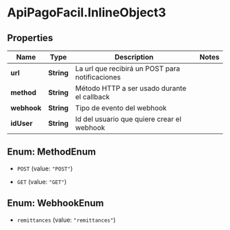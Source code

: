 # ApiPagoFacil.InlineObject3

## Properties

Name | Type | Description | Notes
------------ | ------------- | ------------- | -------------
**url** | **String** | La url que recibirá un POST para notificaciones | 
**method** | **String** | Método HTTP a ser usado durante el callback | 
**webhook** | **String** | Tipo de evento del webhook | 
**idUser** | **String** | Id del usuario que quiere crear el webhook | 



## Enum: MethodEnum


* `POST` (value: `"POST"`)

* `GET` (value: `"GET"`)





## Enum: WebhookEnum


* `remittances` (value: `"remittances"`)




